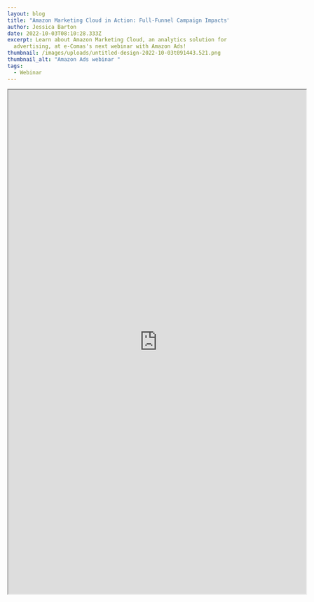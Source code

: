 ```yaml
---
layout: blog
title: "Amazon Marketing Cloud in Action: Full-Funnel Campaign Impacts"
author: Jessica Barton
date: 2022-10-03T08:10:28.333Z
excerpt: Learn about Amazon Marketing Cloud, an analytics solution for Amazon
  advertising, at e-Comas's next webinar with Amazon Ads!
thumbnail: /images/uploads/untitled-design-2022-10-03t091443.521.png
thumbnail_alt: "Amazon Ads webinar "
tags:
  - Webinar
---
```

<iframe src="https://us02web.zoom.us/webinar/register/WN_IZebPKArSAepcxm7av93rg" width="680" height="1150"></iframe>